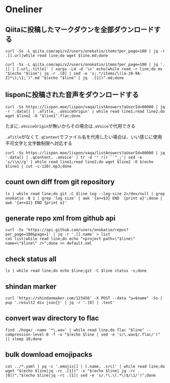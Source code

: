 # Oneliner

## Qiitaに投稿したマークダウンを全部ダウンロードする

```
curl -Ss -L qiita.com/api/v2/users/onokatio/items?per_page=100 | jq -r .[].url|while read line;do wget $line.md;done
```

```
curl -Ss -L qiita.com/api/v2/users/onokatio/items?per_page=100 | jq '.[] | [.url,.title]' | xargs -L4 -d '\n' echo|while read -r line;do mv "$(echo "$line"| jq -r .[0] | sed -e 's;.*/items/\([a-z0-9A-Z]*\);\1;')".md "$(echo "$line" | jq  .[1])".md;done
```

## lisponに投稿された音声をダウンロードする

```
curl -Ss https://lispon.moe/lispon/vaqa/listAnswers?aUserId=00000 | jq -r '.data[] | .aTitle, .aVoiceOrigin' | while read line1;read line2;do wget $line2 -O "$line1".flac;done
```

たまに`.aVoiceOrigin`が無いからその場合は`.aVoice`で代用できる

`.aTitle`がなくて`.qContent`でファイル名を代用したい場合は、いい感じに使用不可文字と文字数制限へ対応する

```
curl -Ss https://lispon.moe/lispon/vaqa/listAnswers?aUserId=00000 | jq '.data[] | .qContent, .aVoice' | tr -d '" !()´˘`^_;'| sed -e 's/\\n//g' | while read line1;read line2;do wget $line2 -O $(echo $line1 | cut -c-120).mp3;done
```

## count own diff from git repository

```
ls | while read line;do git -C $line log --log-size 2>/dev/null | grep onokatio -B 1 | grep 'log size' | awk '{a+=$3} END  {print a}';done | awk '{a+=$1} END {print a}'
```

## generate repo xml from github api

```
curl -Ss 'https://api.github.com/users/onokatio/repos?per_page=100&page=1' | jq -r '.[].name' > list
cat list|while read line;do echo "<project path=\"$line\" name=\"$line\" />";done >> default.xml
```

## check status all

```
ls | while read line;do echo $line;git -C $line status -s;done
```

## shindan marker

```
curl 'https://shindanmaker.com/123456' -X POST --data "u=$name" -Ss | pup '.result2 div json{}' | jq -r '.[0] | .text'
```

## convert wav directory to flac

```
find ./hoge/ -name '*\.wav' | while read line;do flac "$line" --compression-level-8 -f -o "$(echo $line | sed -e 's/\.wav$/.flac/')" || sleep 10;done
```

## bulk download emojipacks

```
cat ../*.yaml | yq -c '.emojis[] | [.name, .src]' | while read line;do wget "$(echo $line|jq -rc .[1])" -o "$(echo $line| jq -rc .[0])"."$(echo $line|jq -rc .[1]| sed -e 's/.*\.\(.*\)$/\1/')";done
```
